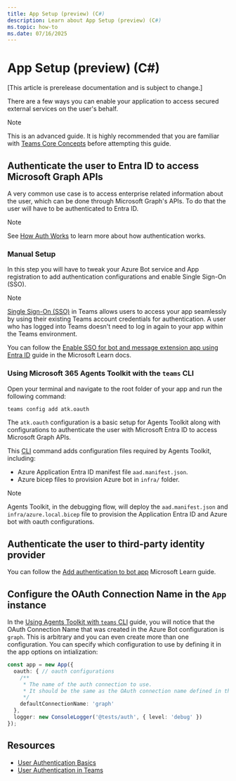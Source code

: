 ```yaml
---
title: App Setup (preview) (C#)
description: Learn about App Setup (preview) (C#)
ms.topic: how-to
ms.date: 07/16/2025
---
```


# App Setup (preview) (C#)

[This article is prerelease documentation and is subject to change.]

There are a few ways you can enable your application to access secured external services on the user's behalf.

> [!NOTE]
> This is an advanced guide. It is highly recommended that you are familiar with [Teams Core Concepts](/teams/core-concepts) before attempting this guide.

## Authenticate the user to Entra ID to access Microsoft Graph APIs
A very common use case is to access enterprise related information about the user, which can be done through Microsoft Graph's APIs. To do that the user will have to be authenticated to Entra ID. 

> [!NOTE]
> See [How Auth Works](auth-sso.md) to learn more about how authentication works. 

### Manual Setup

In this step you will have to tweak your Azure Bot service and App registration to add authentication configurations and enable Single Sign-On (SSO).

> [!NOTE]
> [Single Sign-On (SSO)](./auth-sso#single-sign-on-sso.md) in Teams allows users to access your app seamlessly by using their existing Teams account credentials for authentication. A user who has logged into Teams doesn't need to log in again to your app within the Teams environment.

You can follow the [Enable SSO for bot and message extension app using Entra ID](/microsoftteams/platform/bots/how-to/authentication/bot-sso-register-aad?tabs=botid) guide in the Microsoft Learn docs.

### Using Microsoft 365 Agents Toolkit with the `teams` CLI

Open your terminal and navigate to the root folder of your app and run the following command:

```sh
teams config add atk.oauth
```

The `atk.oauth` configuration is a basic setup for Agents Toolkit along with configurations to authenticate the user with Microsoft Entra ID to access Microsoft Graph APIs.

This [CLI](/developer-tools/cli.md) command adds configuration files required by Agents Toolkit, including:

- Azure Application Entra ID manifest file `aad.manifest.json`.
- Azure bicep files to provision Azure bot in `infra/` folder.

> [!NOTE]
> Agents Toolkit, in the debugging flow, will deploy the `aad.manifest.json` and `infra/azure.local.bicep` file to provision the Application Entra ID and Azure bot with oauth configurations.

## Authenticate the user to third-party identity provider

You can follow the [Add authentication to bot app](/microsoftteams/platform/bots/how-to/authentication/add-authentication?tabs=dotnet%2Cdotnet-sample) Microsoft Learn guide.

## Configure the OAuth Connection Name in the `App` instance

In the [Using Agents Toolkit with `teams` CLI](#using-m365-agents-toolkit-with-the-teams-cli) guide, you will notice that the OAuth Connection Name that was created in the Azure Bot configuration is `graph`. This is arbitrary and you can even create more than one configuration. You can specify which configuration to use by defining it in the app options on intialization:

```ts
const app = new App({ 
  oauth: { // oauth configurations
    /**
     * The name of the auth connection to use.
     * It should be the same as the OAuth connection name defined in the Azure Bot configuration.
     */
    defaultConnectionName: 'graph' 
  },
  logger: new ConsoleLogger('@tests/auth', { level: 'debug' })
});
```

## Resources

- [User Authentication Basics](/azure/bot-service/bot-builder-concept-authentication)
- [User Authentication in Teams](/microsoftteams/platform/concepts/authentication/authentication)